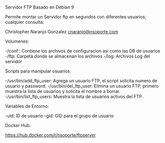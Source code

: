 Servidor FTP Basado en Debian 9


Permite montar un Servidor ftp en segundos con diferentes usuarios, cualquier consulta:

Christopher Naranjo Gonzalez <cnaranjo@nsoporte.com> 


Volumenes:

-/conf :  Contiene los archivos de configuracion asi como las DB de usuarios
-/ftp:  Carpeta donde se almacenan los archivos
-/log:  Archivos Log del servidor 


Scripts para manipular usuarios:

-/usr/bin/add_ftp_user:   Agrega un usuario FTP, el script solicita numero de usuario y password.
-/usr/bin/del_ftp_user:   Elimina un usuario FTP, primero muestra la lista de usuarios y solicita el nombre a borrar. 
-/usr/bin/list_ftp_users:  Muestra la lista de usuarios activos del FTP.


Variables de Entorno:

-uid: ID de usuario 
-gid: GID para el grupo de usuario



Docker Hub:

https://hub.docker.com/r/nsoporte/ftpserver



